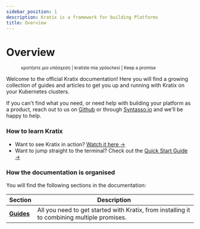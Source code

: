 ```yaml
---
sidebar_position: 1
description: Kratix is a framework for building Platforms
title: Overview
---
```


# Overview

<figure><img src="https://github.com/syntasso/kratix/raw/main/docs/images/white_logo_color_background.jpg" alt=""/>
<figcaption style={{"text-align": "center"}}>
<small>κρατήστε μια υπόσχεση | kratíste mia ypóschesi | Keep a promise</small>
</figcaption>
</figure>


Welcome to the official Kratix documentation! Here you will find a growing collection of guides and articles to get you up and running with Kratix on your Kubernetes clusters.

If you can't find what you need, or need help with building your platform as a product, reach out to us on [Github](https://github.com/syntasso/kratix/) or through [Syntasso.io](https://www.syntasso.io/contact-us) and we'll be happy to help.

### How to learn Kratix

* Want to see Kratix in action? [Watch it here →](whats-kratix#-want-to-see-kratix-in-action)
* Want to jump straight to the terminal? Check out the [Quick Start Guide →](guides/installing-kratix)
<!-- * Want to dive deeper? Check out our collection of [guides](../category/guides): -->
<!-- * **To understand core concepts**, jump to [fundamentals →](../category/fundamentals) -->
<!-- * **To understand how Kratix works**, jump to [architecture →](../category/architecture) -->
<!-- * **To build a powerful platform,** check out how to [combine promises →](guides/combining-promises) -->

### How the documentation is organised

You will find the following sections in the documentation:

| Section                                        | Description                                                                                 |
| ---------------------------------------------- | ------------------------------------------------------------------------------------------- |
| **[Guides](../category/guides)**               | All you need to get started with Kratix, from installing it to combining multiple promises. |

<!-- | **[Fundamentals](../category/fundamentals)**   | Learn about the fundamental concepts of Kratix, and how to leverage it to build platforms.  | -->
<!-- | **[Architecture](../category/architecture)**   | Dive deeper on how Kratix actually works.                                                   | -->
<!-- | **[Use cases](../category/use-cases)**         | Unsure if Kratix is for you? Read through some common use cases of it for different teams.  | -->
